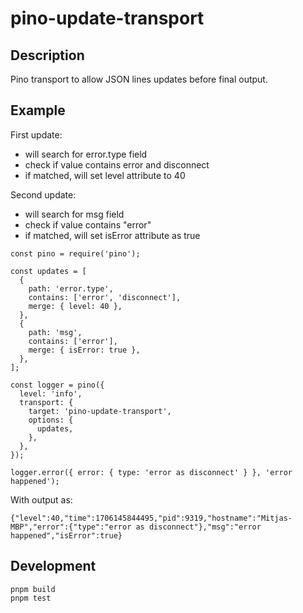 # pino-update-transport

## Description

Pino transport to allow JSON lines updates before final output.

## Example

First update:

- will search for error.type field
- check if value contains error and disconnect
- if matched, will set level attribute to 40

Second update:

- will search for msg field
- check if value contains "error"
- if matched, will set isError attribute as true

```
const pino = require('pino');

const updates = [
  {
    path: 'error.type',
    contains: ['error', 'disconnect'],
    merge: { level: 40 },
  },
  {
    path: 'msg',
    contains: ['error'],
    merge: { isError: true },
  },
];

const logger = pino({
  level: 'info',
  transport: {
    target: 'pino-update-transport',
    options: {
      updates,
    },
  },
});

logger.error({ error: { type: 'error as disconnect' } }, 'error happened');
```

With output as:

```
{"level":40,"time":1706145844495,"pid":9319,"hostname":"Mitjas-MBP","error":{"type":"error as disconnect"},"msg":"error happened","isError":true}
```

## Development

```
pnpm build
pnpm test
```
